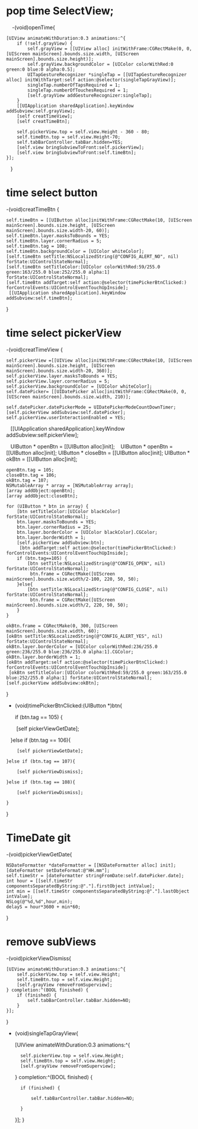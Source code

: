 # pop time SelectView;
     
-(void)openTime{
    
    [UIView animateWithDuration:0.3 animations:^{
        if (!self.grayView) {
            self.grayView = [[UIView alloc] initWithFrame:CGRectMake(0, 0, [UIScreen mainScreen].bounds.size.width, [UIScreen mainScreen].bounds.size.height)];
            self.grayView.backgroundColor = [UIColor colorWithRed:0 green:0 blue:0 alpha:0.5];
            UITapGestureRecognizer *singleTap = [[UITapGestureRecognizer alloc] initWithTarget:self action:@selector(singleTapGrayView)];
            singleTap.numberOfTapsRequired = 1;
            singleTap.numberOfTouchesRequired = 1;
            [self.grayView addGestureRecognizer:singleTap];
        }
        [[UIApplication sharedApplication].keyWindow addSubview:self.grayView];
        [self creatTimeView];
        [self creatTimeBtn];
    
        self.pickerView.top = self.view.Height - 360 - 80;
        self.timeBtn.top = self.view.Height-70;
        self.tabBarController.tabBar.hidden=YES;
        [self.view bringSubviewToFront:self.pickerView];
        [self.view bringSubviewToFront:self.timeBtn];
    }];
    }
    
# time select button
    
-(void)creatTimeBtn 
{

    self.timeBtn = [[UIButton alloc]initWithFrame:CGRectMake(10, [UIScreen mainScreen].bounds.size.height, [UIScreen mainScreen].bounds.size.width-20, 60)];
    self.timeBtn.layer.masksToBounds = YES;
    self.timeBtn.layer.cornerRadius = 5;
    self.timeBtn.tag = 108;
    self.timeBtn.backgroundColor = [UIColor whiteColor];
    [self.timeBtn setTitle:NSLocalizedString(@"CONFIG_ALERT_NO", nil) forState:UIControlStateNormal];
    [self.timeBtn setTitleColor:[UIColor colorWithRed:59/255.0 green:163/255.0 blue:252/255.0 alpha:1] forState:UIControlStateNormal];
    [self.timeBtn addTarget:self action:@selector(timePickerBtnClicked:) forControlEvents:UIControlEventTouchUpInside];
     [[UIApplication sharedApplication].keyWindow addSubview:self.timeBtn];
}

# time select pickerView
    
-(void)creatTimeView 
{
    
    
    self.pickerView =[[UIView alloc]initWithFrame:CGRectMake(10, [UIScreen mainScreen].bounds.size.height, [UIScreen mainScreen].bounds.size.width-20, 360)];
    self.pickerView.layer.masksToBounds = YES;
    self.pickerView.layer.cornerRadius = 5;
    self.pickerView.backgroundColor = [UIColor whiteColor];
    self.datePicker= [[UIDatePicker alloc]initWithFrame:CGRectMake(0, 0, [UIScreen mainScreen].bounds.size.width, 210)];
    
    self.datePicker.datePickerMode = UIDatePickerModeCountDownTimer;
    [self.pickerView addSubview:self.datePicker];
    self.pickerView.userInteractionEnabled = YES;
    [[UIApplication sharedApplication].keyWindow addSubview:self.pickerView];
    
    UIButton * openBtn = [[UIButton alloc]init];
    UIButton * openBtn = [[UIButton alloc]init];
    UIButton * closeBtn = [[UIButton alloc]init];
    UIButton * okBtn = [[UIButton alloc]init];
    
    openBtn.tag = 105;
    closeBtn.tag = 106;
    okBtn.tag = 107;
    NSMutableArray * array = [NSMutableArray array];
    [array addObject:openBtn];
    [array addObject:closeBtn];
    
    for (UIButton * btn in array) {
        [btn setTitleColor:[UIColor blackColor] forState:UIControlStateNormal];
        btn.layer.masksToBounds = YES;
        btn.layer.cornerRadius = 25;
        btn.layer.borderColor = [UIColor blackColor].CGColor;
        btn.layer.borderWidth = 1;
        [self.pickerView addSubview:btn];
         [btn addTarget:self action:@selector(timePickerBtnClicked:) forControlEvents:UIControlEventTouchUpInside];
        if (btn.tag==105) {
            [btn setTitle:NSLocalizedString(@"CONFIG_OPEN", nil) forState:UIControlStateNormal];
             btn.frame = CGRectMake([UIScreen mainScreen].bounds.size.width/2-100, 220, 50, 50);
        }else{
            [btn setTitle:NSLocalizedString(@"CONFIG_CLOSE", nil) forState:UIControlStateNormal];
             btn.frame = CGRectMake([UIScreen mainScreen].bounds.size.width/2, 220, 50, 50);
        }
    }
    
    okBtn.frame = CGRectMake(0, 300, [UIScreen mainScreen].bounds.size.width, 60);
    [okBtn setTitle:NSLocalizedString(@"CONFIG_ALERT_YES", nil) forState:UIControlStateNormal];
    okBtn.layer.borderColor = [UIColor colorWithRed:236/255.0 green:236/255.0 blue:236/255.0 alpha:1].CGColor;
    okBtn.layer.borderWidth = 1;
    [okBtn addTarget:self action:@selector(timePickerBtnClicked:) forControlEvents:UIControlEventTouchUpInside];
     [okBtn setTitleColor:[UIColor colorWithRed:59/255.0 green:163/255.0 blue:252/255.0 alpha:1] forState:UIControlStateNormal];
    [self.pickerView addSubview:okBtn];

}
- (void)timePickerBtnClicked:(UIButton *)btn{
    
    if (btn.tag == 105) {
    
        [self pickerViewGetDate];
        
    }else if (btn.tag == 106){
    
        [self pickerViewGetDate];
        
    }else if (btn.tag == 107){
    
        [self pickerViewDismiss];
        
    }else if (btn.tag == 108){
    
        [self pickerViewDismiss];
        
    }
}      

# TimeDate git
     
-(void)pickerViewGetDate{

    NSDateFormatter *dateFormatter = [[NSDateFormatter alloc] init];
    [dateFormatter setDateFormat:@"HH.mm"];
    self.timeStr = [dateFormatter stringFromDate:self.datePicker.date];
    int hour = [[self.timeStr componentsSeparatedByString:@"."].firstObject intValue];
    int min = [[self.timeStr componentsSeparatedByString:@"."].lastObject intValue];
    NSLog(@"%d,%d",hour,min);
    delayS = hour*3600 + min*60;

}
         
# remove subViews
     
-(void)pickerViewDismiss{

    [UIView animateWithDuration:0.3 animations:^{
        self.pickerView.top = self.view.Height;
        self.timeBtn.top = self.view.Height;
        [self.grayView removeFromSuperview];
    } completion:^(BOOL finished) {
        if (finished) {
            self.tabBarController.tabBar.hidden=NO;
        }
    }];
}
- (void)singleTapGrayView{

    [UIView animateWithDuration:0.3 animations:^{
    
        self.pickerView.top = self.view.Height;
        self.timeBtn.top = self.view.Height;
        [self.grayView removeFromSuperview];
        
    } completion:^(BOOL finished) {
    
        if (finished) {
        
            self.tabBarController.tabBar.hidden=NO;
            
        }
    }];
}


